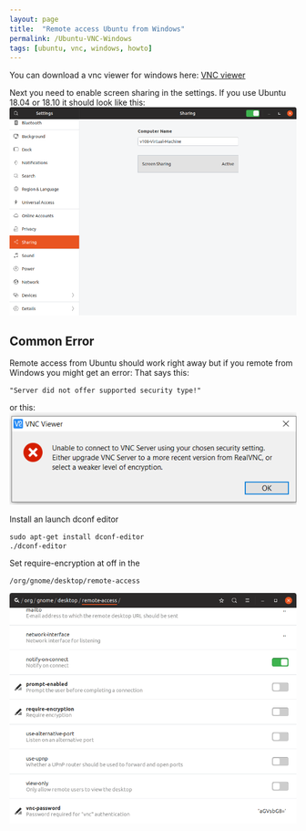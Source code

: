 ```yaml
---
layout: page
title:  "Remote access Ubuntu from Windows"
permalink: /Ubuntu-VNC-Windows
tags: [ubuntu, vnc, windows, howto]
---
```


You can download a vnc viewer for windows here:
[VNC viewer](https://www.realvnc.com/en/connect/download/viewer/)

Next you need to enable screen sharing in the settings.
If you use Ubuntu 18.04 or 18.10 it should look like this:
![vnc_share](/assets/ubuntu/vnc_share.png)


## Common Error
Remote access from Ubuntu should work right away but if you remote from Windows you might get an error:
That says this:
```
"Server did not offer supported security type!"
```
or this:
![vnc_error](/assets/ubuntu/vnc_error.png)

Install an launch dconf editor
```shell
sudo apt-get install dconf-editor
./dconf-editor
```

Set require-encryption at off in the
```
/org/gnome/desktop/remote-access
```
![require_encryption](/assets/ubuntu/require_encryption.png)

